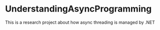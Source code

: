 # UnderstandingAsyncProgramming
This is a research project about how async threading is managed by .NET
